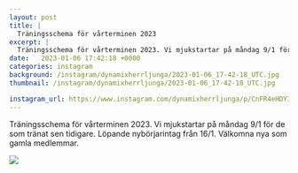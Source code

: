 ```yaml
---
layout: post
title: |
  Träningsschema för vårterminen 2023
excerpt: |
  Träningsschema för vårterminen 2023. Vi mjukstartar på måndag 9/1 för de som tränat sen tidigare. Löpande nybörjarintag från 16/1. Välkomna nya som gamla medlemmar.
date:   2023-01-06 17:42:18 +0000
categories: instagram
background: /instagram/dynamixherrljunga/2023-01-06_17-42-18_UTC.jpg
thumbnail: /instagram/dynamixherrljunga/2023-01-06_17-42-18_UTC.jpg

instagram_url: https://www.instagram.com/dynamixherrljunga/p/CnFR4eHDY34
---
```

Träningsschema för vårterminen 2023. Vi mjukstartar på måndag 9/1 för de som tränat sen tidigare. Löpande nybörjarintag från 16/1. Välkomna nya som gamla medlemmar.



<img src='/www-dynamix-herrljunga/instagram/dynamixherrljunga/2023-01-06_17-42-18_UTC.jpg' class='img-fluid' />
